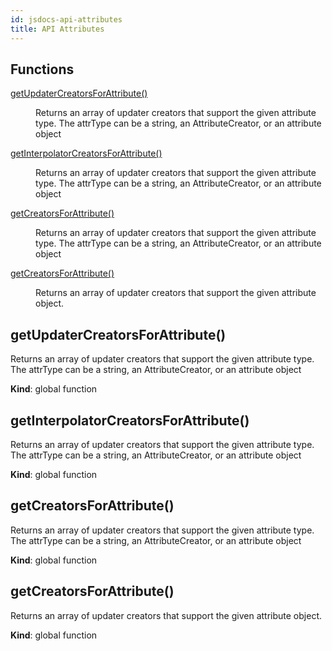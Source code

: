 ```yaml
---
id: jsdocs-api-attributes
title: API Attributes
---
```

## Functions

<dl>
<dt><a href="#getUpdaterCreatorsForAttribute">getUpdaterCreatorsForAttribute()</a></dt>
<dd><p>Returns an array of updater creators that support the given
attribute type. The attrType can be a string, an AttributeCreator,
or an attribute object</p>
</dd>
<dt><a href="#getInterpolatorCreatorsForAttribute">getInterpolatorCreatorsForAttribute()</a></dt>
<dd><p>Returns an array of updater creators that support the given
attribute type. The attrType can be a string, an AttributeCreator,
or an attribute object</p>
</dd>
<dt><a href="#getCreatorsForAttribute">getCreatorsForAttribute()</a></dt>
<dd><p>Returns an array of updater creators that support the given
attribute type. The attrType can be a string, an AttributeCreator,
or an attribute object</p>
</dd>
<dt><a href="#getCreatorsForAttribute">getCreatorsForAttribute()</a></dt>
<dd><p>Returns an array of updater creators that support the given attribute object.</p>
</dd>
</dl>

<a name="getUpdaterCreatorsForAttribute"></a>

## getUpdaterCreatorsForAttribute()
Returns an array of updater creators that support the given
attribute type. The attrType can be a string, an AttributeCreator,
or an attribute object

**Kind**: global function  
<a name="getInterpolatorCreatorsForAttribute"></a>

## getInterpolatorCreatorsForAttribute()
Returns an array of updater creators that support the given
attribute type. The attrType can be a string, an AttributeCreator,
or an attribute object

**Kind**: global function  
<a name="getCreatorsForAttribute"></a>

## getCreatorsForAttribute()
Returns an array of updater creators that support the given
attribute type. The attrType can be a string, an AttributeCreator,
or an attribute object

**Kind**: global function  
<a name="getCreatorsForAttribute"></a>

## getCreatorsForAttribute()
Returns an array of updater creators that support the given attribute object.

**Kind**: global function  
